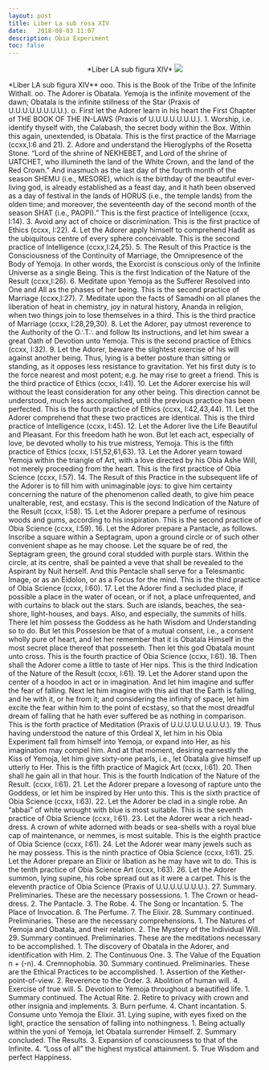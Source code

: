 ```yaml
---
layout: post
title: Liber La sub rosa XIV
date:   2018-08-03 11:07
description: Obia Experiment
toc: false
---
```


<p align="center">
*Liber LA sub figura XIV*
<img src="http://astrumargentum.github.io/la/laurie.jpg">
  </p>
*Liber LA sub figura XIV**
ooo. This is the Book of the Tribe of the Infinite Withall.
oo. The Adorer is Obatala. Yemoja is the infinite movement of the dawn; Obatala is the infinite stillness of the Star (Praxis of U.U.U.U.U.U.U.U.).
o. First let the Adorer learn in his heart the First Chapter of THE BOOK OF THE IN-LAWS (Praxis of U.U.U.U.U.U.U.).
1.  Worship, i.e. identify thyself with, the Calabash, the secret body within the Box. Within this again, unextended, is Obatala.
This is the first practice of the Marriage (ccxx,I:6 and 21).
2.  Adore and understand the Hieroglyphs of the Rosetta Stone.
“Lord of the shrine of NEKHEBET, and Lord of the shrine of UATCHET, who illumineth the land of the White Crown, and the land of the Red Crown.” And inasmuch as the last day of the fourth month of the season SHEMU (i.e., MESORE), which is the birthday of the beautiful ever-living god, is already established as a feast day, and it hath been observed as a day of festival in the lands of HORUS (i.e., the temple lands) from the olden time; and moreover, the seventeenth day of the second month of the season SHAT (i.e., PAOPI).”
This is the first practice of Intelligence (ccxx, I:14).
3. Avoid any act of choice or discrimination.
This is the first practice of Ethics (ccxx, I:22).
4. Let the Adorer apply himself to comprehend Hadit as the
ubiquitous centre of every sphere conceivable.
This is the second practice of Intelligence (ccxx,I:24,25).
5. The Result of this Practice is the Consciousness of the Continuity of Marriage, the Omnipresence of the Body of Yemoja.
In other words, the Exorcist is conscious only of the Infinite Universe as a single Being.
This is the first Indication of the Nature of the Result (ccxx,I:26).
6. Meditate upon Yemoja as the Sufferer Resolved into One and All as the phases of her being.
This is the second practice of Marriage (ccxx,I:27).
7. Meditate upon the facts of Samadhi on all planes the liberation of heat in chemistry, joy in natural history, Ananda in religion, when two things join to lose themselves in a third.
This is the third practice of Marriage (ccxx, I:28,29,30).
8. Let the Adorer, pay utmost reverence to the Authority of the O∴T∴ and follow Its instructions, and let him swear a great Oath of Devotion unto Yemoja.
This is the second practice of Ethics (ccxx, I:32).
9. Let the Adorer, beware the slightest exercise of his will against another being. Thus, lying is a better posture than sitting or standing, as it opposes less resistance to gravitation. Yet his first duty is to the force nearest and most potent; e.g. he may rise to greet a friend.
This is the third practice of Ethics (ccxx, I:41).
10. Let the Adorer exercise his will without the least consideration for any other being. This direction cannot be understood, much less accomplished, until the previous practice has been perfected.
This is the fourth practice of Ethics (ccxx, I:42,43,44).
11. Let the Adorer comprehend that these two practices are identical.
This is the third practice of Intelligence (ccxx, I:45).
12. Let the Adorer live the Life Beautiful and Pleasant. For this freedom hath he won. But let each act, especially of love, be devoted wholly to his true mistress, Yemoja.
This is the fifth practice of Ethics (ccxx, I:51,52,61,63).
13. Let the Adorer yearn toward Yemoja within the triangle of Art, with a love directed by his Obia Ashe Will, not merely proceeding from the heart.
This is the first practice of Obia Science (ccxx, I:57).
14. The Result of this Practice in the subsequent life of the Adorer is to fill him with unimaginable joys: to give him certainty concerning the nature of the phenomenon called death, to give him peace unalterable, rest, and ecstasy.
This is the second Indication of the Nature of the Result
(ccxx, I:58).
15. Let the Adorer prepare a perfume of resinous woods and gums, according to his inspiration.
This is the second practice of Obia Science (ccxx, I:59).
16. Let the Adorer prepare a Pantacle, as follows. Inscribe a square within a Septagram, upon a ground circle or of such other convenient shape as he may choose. Let the square be of red, the Septagram green, the ground coral studded with purple stars. Within the circle, at its centre, shall be painted a veve that shall be revealed to the Aspirant by Nuit herself. And this Pentacle shall serve for a Telesmantic Image, or as an Eidolon, or as a Focus for the mind.
This is the third practice of Obia Science (ccxx, I:60).
17. Let the Adorer find a secluded place, if possible a place in the water of ocean, or if not, a place unfrequented, and with curtains to black out the stars. Such are islands, beaches, the sea-shore, light-houses, and bays. Also, and especially, the summits of hills. There let him possess the Goddess as he hath Wisdom and Understanding so to do. But let this Possesion be that of a mutual consent, i.e., a consent wholly pure of heart, and let her remember that it is Obatala Himself in the most secret place thereof that posseseth. Then let this god Obatala mount unto cross.
This is the fourth practice of Obia Science (ccxx, I:61).
18. Then shall the Adorer come a little to taste of Her nips.
This is the third Indication of the Nature of the Result
(ccxx, I:61).
19. Let the Adorer stand upon the center of a hoodoo in act or in imagination. And let him imagine and suffer the fear of falling.
Next let him imagine with this aid that the Earth is falling, and he with it, or he from it; and considering the infinity of space, let him excite the fear within him to the point of ecstasy, so that the most dreadful dream of falling that he hath ever suffered be as nothing in comparison. This is the forth practice of Meditation (Praxis of U.U.U.U.U.U.U.U.).
19. Thus having understood the nature of this Ordeal X, let him in his Obia Experiment fall from himself into Yemoja, or expand into Her, as his imagination may compel him.
And at that moment, desiring earnestly the Kiss of Yemoja, let him give sixty-one pearls, i.e., let Obatala give himself up utterly to Her.
This is the fifth practice of Magick Art (ccxx, I:61).
20. Then shall he gain all in that hour.
This is the fourth Indication of the Nature of the Result.
(ccxx, I:61).
21. Let the Adorer prepare a lovesong of rapture unto the Goddess, or let him be inspired by Her unto this.
This is the sixth practice of Obia Science (ccxx, I:63).
22. Let the Adorer be clad in a single robe. An “abbai” of white wrought with blue is most suitable.
This is the seventh practice of Obia Science (ccxx, I:61).
23. Let the Adorer wear a rich head-dress. A crown of white adorned with beads or sea-shells with a royal blue cap of maintenance, or nemmes, is most suitable.
This is the eighth practice of Obia Science (ccxx, I:61).
24. Let the Adorer wear many jewels such as he may possess.
This is the ninth practice of Obia Science (ccxx, I:61).
25. Let the Adorer prepare an Elixir or libation as he may have wit to do.
This is the tenth practice of Obia Science Art (ccxx, I:63).
26. Let the Adorer summon, lying supine, his robe spread out as it were a carpet.
This is the eleventh practice of Obia Science (Praxis of U.U.U.U.U.U.U.).
27. Summary. Preliminaries.
These are the necessary possessions.
1. The Crown or head-dress.
2. The Pantacle.
3. The Robe.
4. The Song or Incantation.
5. The Place of Invocation.
6. The Perfume.
7. The Elixir.
28. Summary continued. Preliminaries.
These are the necessary comprehensions.
1. The Natures of Yemoja and Obatala, and their relation.
2. The Mystery of the Individual Will.
29. Summary continued. Preliminaries.
These are the meditations necessary to be accomplished.
1. The discovery of Obatala in the Adorer, and identification with Him.
2. The Continuous One.
3. The Value of the Equation n + (-n).
4. Cremnophobia.
30. Summary continued. Preliminaries.
These are the Ethical Practices to be accomplished.
1. Assertion of the Kether-point-of-view.
2. Reverence to the Order.
3. Abolition of human will.
4. Exercise of true will.
5. Devotion to Yemoja throughout a beautified life.
1.  Summary continued. The Actual Rite.
2.  Retire to privacy with crown and other insignia and implements.
3.  Burn perfume.
4.  Chant incantation.
5.  Consume unto Yemoja the Elixir.
31. Lying supine, with eyes fixed on the light, practice the sensation of falling into nothingness.
1. Being actually within the yoni of Yemoja, let Obatala surrender Himself.
2. Summary concluded. The Results.
3. Expansion of consciousness to that of the Infinite.
4. “Loss of all” the highest mystical attainment.
5. True Wisdom and perfect Happiness.
